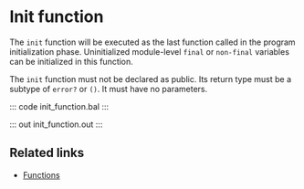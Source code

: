 # Init function

The `init` function will be executed as the last function called in the program initialization phase. Uninitialized module-level `final` or `non-final` variables can be initialized in this function.

The `init` function must not be declared as public. Its return type must be a subtype of `error?` or `()`. It must have no parameters.

::: code init_function.bal :::

::: out init_function.out :::

## Related links
- [Functions](/learn/by-example/functions/)
